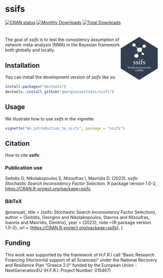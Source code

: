 
<!-- README.md is generated from README.Rmd. Please edit that file -->

# ssifs

[![CRAN
status](https://www.r-pkg.org/badges/version/ssifs)](https://CRAN.R-project.org/package=ssifs)
[![Monthly
Downloads](https://cranlogs.r-pkg.org/badges/ssifs)](https://cran.r-project.org/package=ssifs)
[![Total
Downloads](https://cranlogs.r-pkg.org/badges/grand-total/ssifs)](http://cranlogs.r-pkg.org/badges/grand-total/ssifs)

# <img src="man/figures/ssifs_logo.png" align="right" width="25%"/>

<!-- badges: start -->
<!-- badges: end -->

The goal of *ssifs* is to test the consistency assumption of network
meta-analysis (NMA) in the Bayesian framework both globally and locally.

## Installation

You can install the development version of *ssifs* like so:

``` r
install.packages("devtools")
devtools::install_github("georgiosseitidis/ssifs")
```

## Usage

We illustrate how to use *ssifs* in the vignette:

``` r
vignette("An_introduction_to_ssifs", package = "ssifs")
```

## Citation

How to cite **ssifs**:

### Publication use

Seitidis G, Nikolakopoulos S, Ntzoufras I, Mavridis D. (2023). *ssifs:
Stochastic Search Inconsistency Factor Selection*. R package version
1.0-2, <https://CRAN.R-project.org/package=ssifs>.

### BibTeX

@manual{, title = {ssifs: Stochastic Search Inconsistency Factor
Selection}, author = {Seitidis, Georgios and Nikolakopoulos, Stavros and
Ntzoufras, Ioannis and Mavridis, Dimitris}, year = {2023}, note ={R
package version 1.0-2}, url =
{<https://CRAN.R-project.org/package=ssifs>}, }

## Funding

This work was supported by the framework of H.F.R.I call “Basic Research Financing (Horizontal support of all Sciences)” under the National Recovery and Resilience Plan “Greece 2.0” funded by the European Union - NextGenerationEU (H.F.R.I. Project Number: 015467)

